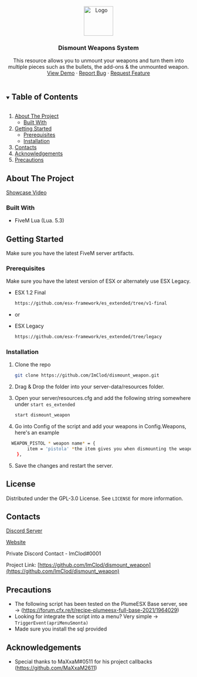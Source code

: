 <!-- PROJECT LOGO -->
<br />
<p align="center">
  <a href="https://github.com/ImClod/dismount_weapons">
    <img src="https://yt3.ggpht.com/ytc/AAUvwnimgX580pb_DlxH-g4TOLlemWw3pJUsfOXEgld7pA" alt="Logo" width="80" height="80">
  </a>

  <h3 align="center">Dismount Weapons System</h3>

  <p align="center">
    This resource allows you to unmount your weapons and turn them into multiple pieces such as the bullets, the add-ons & the unmounted weapon.
    <br />
    <a href="https://github.com/ImClod/dismount_weapon">View Demo</a>
    ·
    <a href="https://github.com/ImClod/dismount_weapon/issues">Report Bug</a>
    ·
    <a href="https://github.com/ImClod/dismount_weapon/issues">Request Feature</a>
  </p>
</p>



<!-- TABLE OF CONTENTS -->
<details open="open">
  <summary><h2 style="display: inline-block">Table of Contents</h2></summary>
  <ol>
    <li>
      <a href="#about-the-project">About The Project</a>
      <ul>
        <li><a href="#built-with">Built With</a></li>
      </ul>
    </li>
    <li>
      <a href="#getting-started">Getting Started</a>
      <ul>
        <li><a href="#prerequisites">Prerequisites</a></li>
        <li><a href="#installation">Installation</a></li>
      </ul>
    </li>
    <li><a href="#contacts">Contacts</a></li>
    <li><a href="#acknowledgements">Acknowledgements</a></li>
    <li><a href="#precautions">Precautions</a></li>
  </ol>
</details>



<!-- ABOUT THE PROJECT -->
## About The Project

[Showcase Video](https://fenixhub.dev/)


### Built With

* []() FiveM Lua (Lua. 5.3)




<!-- GETTING STARTED -->
## Getting Started

Make sure you have the latest FiveM server artifacts.

### Prerequisites

Make sure you have the latest version of ESX or alternately use ESX Legacy. 
* ESX 1.2 Final
  ```sh
  https://github.com/esx-framework/es_extended/tree/v1-final
  ```
* or 

* ESX Legacy
  ```sh
  https://github.com/esx-framework/es_extended/tree/legacy
  ```





### Installation

1. Clone the repo
   ```sh
   git clone https://github.com/ImClod/dismount_weapon.git
   ```
2. Drag & Drop the folder into your server-data/resources folder.
  
3. Open your server/resources.cfg and add the following string somewhere under ```start es_extended```
   ```sh
   start dismount_weapon
   ```
4. Go into Config of the script and add your weapons in Config.Weapons, here's an example
```sh
  WEAPON_PISTOL * weapon name* = {
        item = 'pistola' *the item gives you when dismounting the weapon
    },
```
5. Save the changes and restart the server.



<!-- LICENSE -->
## License

Distributed under the GPL-3.0 License. See `LICENSE` for more information.



<!-- CONTACTS -->
## Contacts

[Discord Server](https://discord.gg/27geSnfWmt)

[Website](https://fenixhub.dev/)

Private Discord Contact - ImClod#0001

Project Link: [https://github.com/ImClod/dismount_weapon](https://github.com/ImClod/dismount_weapon)



<!-- Precautions -->
## Precautions

* []() The following script has been tested on the PlumeESX Base server, see -> (https://forum.cfx.re/t/recipe-plumeesx-full-base-2021/1964029)
* []() Looking for integrate the script into a menu? Very simple ->  ``` TriggerEvent(apriMenuSmonta) ```
* []() Made sure you install the sql provided
<!-- Acknowledgements -->
## Acknowledgements

* []() Special thanks to MaXxaM#0511 for his project callbacks (https://github.com/MaXxaM2611)


